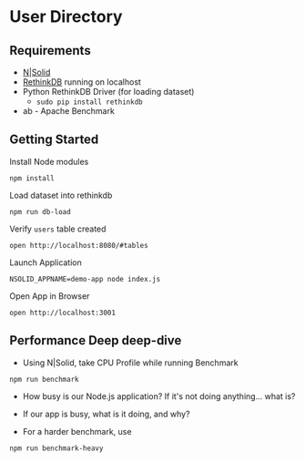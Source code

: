 # User Directory

## Requirements

* [N|Solid](https://downloads.nodesource.com/)
* [RethinkDB](https://rethinkdb.com/) running on localhost
* Python RethinkDB Driver (for loading dataset)
  * `sudo pip install rethinkdb`
* ab - Apache Benchmark

## Getting Started

Install Node modules

```
npm install
```

Load dataset into rethinkdb

```
npm run db-load
```

Verify `users` table created

```
open http://localhost:8080/#tables
```

Launch Application

```
NSOLID_APPNAME=demo-app node index.js
```

Open App in Browser
```
open http://localhost:3001
```

## Performance Deep deep-dive

* Using N|Solid, take CPU Profile while running Benchmark

```
npm run benchmark
```

* How busy is our Node.js application?  If it's not doing anything... what is?

* If our app is busy, what is it doing, and why?

* For a harder benchmark, use

```
npm run benchmark-heavy
```
